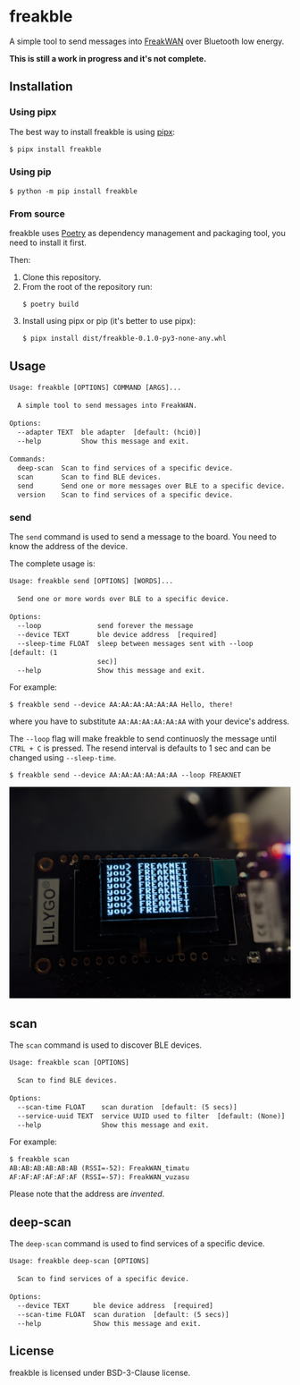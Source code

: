 # freakble

A simple tool to send messages into [FreakWAN](https://github.com/antirez/sx1276-micropython-driver/)
over Bluetooth low energy.

**This is still a work in progress and it's not complete.**

## Installation

### Using pipx

The best way to install freakble is using [pipx](https://pypa.github.io/pipx/):
```console
$ pipx install freakble
```

### Using pip

```console
$ python -m pip install freakble
```

### From source

freakble uses [Poetry](https://python-poetry.org) as dependency management and
packaging tool, you need to install it first.

Then:

1. Clone this repository.
2. From the root of the repository run:
   ```console
   $ poetry build
   ```
3. Install using pipx or pip (it's better to use pipx):
   ```console
   $ pipx install dist/freakble-0.1.0-py3-none-any.whl
   ```

## Usage

```console
Usage: freakble [OPTIONS] COMMAND [ARGS]...

  A simple tool to send messages into FreakWAN.

Options:
  --adapter TEXT  ble adapter  [default: (hci0)]
  --help          Show this message and exit.

Commands:
  deep-scan  Scan to find services of a specific device.
  scan       Scan to find BLE devices.
  send       Send one or more messages over BLE to a specific device.
  version    Scan to find services of a specific device.
```

### send

The `send` command is used to send a message to the board. You need to know the
address of the device.

The complete usage is:
```console
Usage: freakble send [OPTIONS] [WORDS]...

  Send one or more words over BLE to a specific device.

Options:
  --loop              send forever the message
  --device TEXT       ble device address  [required]
  --sleep-time FLOAT  sleep between messages sent with --loop  [default: (1
                      sec)]
  --help              Show this message and exit.
```

For example:

```console
$ freakble send --device AA:AA:AA:AA:AA:AA Hello, there!
```

where you have to substitute `AA:AA:AA:AA:AA:AA` with your device's address.

The `--loop` flag will make freakble to send continuosly the message until
`CTRL + C` is pressed. The resend interval is defaults to 1 sec and can be
changed using `--sleep-time`.

```console
$ freakble send --device AA:AA:AA:AA:AA:AA --loop FREAKNET
```

![A photo of a LYLIGO TTGO LoRa v2 1.6 showing the text: you> FREAKNET in multiple lines.](extras/304f4bb6-4f51-4183-95b9-c329b9bf69ab.jpg)

## scan

The `scan` command is used to discover BLE devices.

```console
Usage: freakble scan [OPTIONS]

  Scan to find BLE devices.

Options:
  --scan-time FLOAT    scan duration  [default: (5 secs)]
  --service-uuid TEXT  service UUID used to filter  [default: (None)]
  --help               Show this message and exit.
```

For example:
```
$ freakble scan
AB:AB:AB:AB:AB:AB (RSSI=-52): FreakWAN_timatu
AF:AF:AF:AF:AF:AF (RSSI=-57): FreakWAN_vuzasu
```

Please note that the address are *invented*.

## deep-scan

The `deep-scan` command is used to find services of a specific device.

```
Usage: freakble deep-scan [OPTIONS]

  Scan to find services of a specific device.

Options:
  --device TEXT      ble device address  [required]
  --scan-time FLOAT  scan duration  [default: (5 secs)]
  --help             Show this message and exit.

```

## License

freakble is licensed under BSD-3-Clause license.
